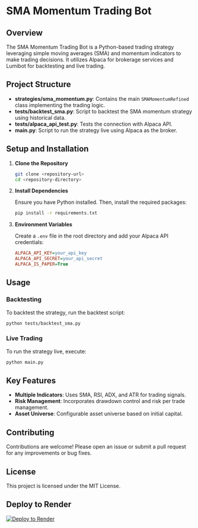 # SMA Momentum Trading Bot

## Overview

The SMA Momentum Trading Bot is a Python-based trading strategy leveraging simple moving averages (SMA) and momentum indicators to make trading decisions. It utilizes Alpaca for brokerage services and Lumibot for backtesting and live trading.

## Project Structure

- **strategies/sma_momentum.py**: Contains the main `SMAMomentumRefined` class implementing the trading logic.
- **tests/backtest_sma.py**: Script to backtest the SMA momentum strategy using historical data.
- **tests/alpaca_api_test.py**: Tests the connection with Alpaca API.
- **main.py**: Script to run the strategy live using Alpaca as the broker.

## Setup and Installation

1. **Clone the Repository**

   ```sh
   git clone <repository-url>
   cd <repository-directory>
   ```

2. **Install Dependencies**

   Ensure you have Python installed. Then, install the required packages:

   ```sh
   pip install -r requirements.txt
   ```

3. **Environment Variables**

   Create a `.env` file in the root directory and add your Alpaca API credentials:

   ```ini
   ALPACA_API_KEY=your_api_key
   ALPACA_API_SECRET=your_api_secret
   ALPACA_IS_PAPER=True
   ```

## Usage

### Backtesting

To backtest the strategy, run the backtest script:

```sh
python tests/backtest_sma.py
```

### Live Trading

To run the strategy live, execute:

```sh
python main.py
```

## Key Features

- **Multiple Indicators**: Uses SMA, RSI, ADX, and ATR for trading signals.
- **Risk Management**: Incorporates drawdown control and risk per trade management.
- **Asset Universe**: Configurable asset universe based on initial capital.

## Contributing

Contributions are welcome! Please open an issue or submit a pull request for any improvements or bug fixes.

## License

This project is licensed under the MIT License.

## Deploy to Render
[![Deploy to Render](https://render.com/images/deploy-to-render-button.svg)](https://render.com/deploy)
